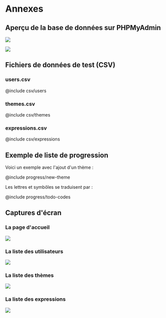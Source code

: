 # Annexes

## Aperçu de la base de données sur PHPMyAdmin

![](images/bonus/apercu-phpmyadmin.png)

![](images/bonus/table-expressions.png)

## Fichiers de données de test (CSV)

### users.csv

@include csv/users

### themes.csv

@include csv/themes

### expressions.csv

@include csv/expressions

## Exemple de liste de progression

Voici un exemple avec l'ajout d'un thème :

@include progress/new-theme

Les lettres et symbôles se traduisent par :

@include progress/todo-codes

## Captures d'écran

### La page d'accueil

![](images/screens/home-stats.png)

### La liste des utilisateurs

![](images/screens/list-users.png)

### La liste des thèmes

![](images/screens/list-themes.png)

### La liste des expressions

![](images/screens/list-expressions.png)
